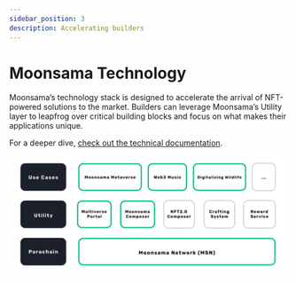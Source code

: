 ```yaml
---
sidebar_position: 3
description: Accelerating builders
---
```


# Moonsama Technology

Moonsama’s technology stack is designed to accelerate the arrival of NFT-powered solutions to the market. Builders can 
leverage Moonsama’s Utility layer to leapfrog over critical building blocks and focus on what makes their applications 
unique.

For a deeper dive, [check out the technical documentation](/docs/category/technology/).

![tech-stack](img/moonsama-tech-stack.png)
